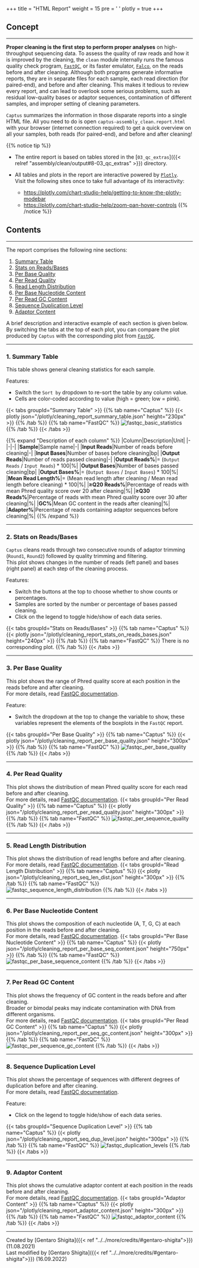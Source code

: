 +++
title = "HTML Report"
weight = 15
pre = '<i class="fas fa-chart-bar"></i> '
plotly = true
+++

## Concept

---
**Proper cleaning is the first step to perform proper analyses** on high-throughput sequencing data.
To assess the quality of raw reads and how it is improved by the cleaning, the `clean` module internally runs the famous quality check program, [`FastQC`](https://www.bioinformatics.babraham.ac.uk/projects/fastqc), or its faster emulator, [`Falco`](https://github.com/smithlabcode/falco), on the reads before and after cleaning.
Although both programs generate informative reports, they are in separate files for each sample, each read direction (for paired-end), and before and after cleaning.
This makes it tedious to review every report, and can lead to overlook some serious problems, such as residual low-quality bases or adaptor sequences, contamination of different samples, and improper setting of cleaning parameters.

`Captus` summarizes the information in those disparate reports into a single HTML file. All you need to do is open `captus-assembly_clean.report.html` with your browser (internet connection required) to get a quick overview on all your samples, both reads (for paired-end), and before and after cleaning!

{{% notice tip %}}

- The entire report is based on tables stored in the [`03_qc_extras`]({{< relref "assembly/clean/output#8-03_qc_extras" >}}) directory.
- All tables and plots in the report are interactive powered by [`Plotly`](https://plotly.com/python).  
Visit the following sites once to take full advantage of its interactivity:

  - <https://plotly.com/chart-studio-help/getting-to-know-the-plotly-modebar>
  - <https://plotly.com/chart-studio-help/zoom-pan-hover-controls>
{{% /notice %}}

## Contents

---
The report comprises the following nine sections:

1. [Summary Table](#1-summary-table)
2. [Stats on Reads/Bases](#2-stats-on-readsbases)
3. [Per Base Quality](#3-per-base-quality)
4. [Per Read Quality](#4-per-read-quality)
5. [Read Length Distribution](#5-read-length-distribution)
6. [Per Base Nucleotide Content](#6-per-base-nucleotide-content)
7. [Per Read GC Content](#7-per-read-gc-content)
8. [Sequence Duplication Level](#8-sequence-duplication-level)
9. [Adaptor Content](#9-adaptor-content)

A brief description and interactive example of each section is given below.  
By switching the tabs at the top of each plot, you can compare the plot produced by `Captus` with the corresponding plot from [`FastQC`](https://www.bioinformatics.babraham.ac.uk/projects/fastqc).

---

### 1. Summary Table

This table shows general cleaning statistics for each sample.

Features:

- Switch the `Sort by` dropdown to re-sort the table by any column value.
- Cells are color-coded according to value (high = green; low = pink).

{{< tabs groupId="Summary Table" >}}
{{% tab name="Captus" %}}
{{< plotly json="/plotly/cleaning_report_summary_table.json" height="230px" >}}
{{% /tab %}}
{{% tab name="FastQC" %}}
![fastqc_basic_statistics](/images/fastqc_basic_statistics.png?height=200px)
{{% /tab %}}
{{< /tabs >}}

{{% expand "Description of each column" %}}
|Column|Description|Unit|
|-|-|-|
|**Sample**|Sample name|-|
|**Input Reads**|Number of reads before cleaning|-|
|**Input Bases**|Number of bases before cleaning|bp|
|**Output Reads**|Number of reads passed cleaning|-|
|**Output Reads%**|= (`Output Reads` / `Input Reads`) * 100|%|
|**Output Bases**|Number of bases passed cleaning|bp|
|**Output Bases%**|= (`Output Bases` / `Input Bases`) * 100|%|
|**Mean Read Length%**|= (Mean read length after cleaning / Mean read length before cleaning) * 100|%|
|**≥Q20 Reads%**|Percentage of reads with mean Phred quality score over 20 after cleaning|%|
|**≥Q30 Reads%**|Percentage of reads with mean Phred quality score over 30 after cleaning|%|
|**GC%**|Mean GC content in the reads after cleaning|%|
|**Adapter%**|Percentage of reads containing adaptor sequences before cleaning|%|
{{% /expand %}}

---

### 2. Stats on Reads/Bases

`Captus` cleans reads through two consecutive rounds of adaptor trimming (`Round1`, `Round2`) followed by quality trimming and filtering.  
This plot shows changes in the number of reads (left panel) and bases (right panel) at each step of the cleaning process.

Features:

- Switch the buttons at the top to choose whether to show counts or percentages.
- Samples are sorted by the number or percentage of bases passed cleaning.
- Click on the legend to toggle hide/show of each data series.

{{< tabs groupId="Stats on Reads/Bases" >}}
{{% tab name="Captus" %}}
{{< plotly json="/plotly/cleaning_report_stats_on_reads_bases.json" height="240px" >}}
{{% /tab %}}
{{% tab name="FastQC" %}}
There is no corresponding plot.
{{% /tab %}}
{{< /tabs >}}

---

### 3. Per Base Quality

This plot shows the range of Phred quality score at each position in the reads before and after cleaning.  
For more details, read [<i class="fab fa-readme"></i> FastQC documentation](https://www.bioinformatics.babraham.ac.uk/projects/fastqc/Help/3%20Analysis%20Modules/2%20Per%20Base%20Sequence%20Quality.html).  

Feature:

- Switch the dropdown at the top to change the variable to show, these variables represent the elements of the boxplots in the `FastQC` report.

{{< tabs groupId="Per Base Quality" >}}
{{% tab name="Captus" %}}
{{< plotly json="/plotly/cleaning_report_per_base_quality.json" height="300px" >}}
{{% /tab %}}
{{% tab name="FastQC" %}}
![fastqc_per_base_quality](/images/fastqc_per_base_quality.png?height=300px)
{{% /tab %}}
{{< /tabs >}}

---

### 4. Per Read Quality

This plot shows the distribution of mean Phred quality score for each read before and after cleaning.  
For more details, read [<i class="fab fa-readme"></i> FastQC documentation](https://www.bioinformatics.babraham.ac.uk/projects/fastqc/Help/3%20Analysis%20Modules/3%20Per%20Sequence%20Quality%20Scores.html).
{{< tabs groupId="Per Read Quality" >}}
{{% tab name="Captus" %}}
{{< plotly json="/plotly/cleaning_report_per_read_quality.json" height="300px" >}}
{{% /tab %}}
{{% tab name="FastQC" %}}
![fastqc_per_sequence_quality](/images/fastqc_per_sequence_quality.png?height=300px)
{{% /tab %}}
{{< /tabs >}}

---

### 5. Read Length Distribution

This plot shows the distribution of read lengths before and after cleaning.  
For more details, read [<i class="fab fa-readme"></i> FastQC documentation](https://www.bioinformatics.babraham.ac.uk/projects/fastqc/Help/3%20Analysis%20Modules/7%20Sequence%20Length%20Distribution.html).
{{< tabs groupId="Read Length Distribution" >}}
{{% tab name="Captus" %}}
{{< plotly json="/plotly/cleaning_report_seq_len_dist.json" height="300px" >}}
{{% /tab %}}
{{% tab name="FastQC" %}}
![fastqc_sequence_length_distribution](/images/fastqc_sequence_length_distribution.png?height=300px)
{{% /tab %}}
{{< /tabs >}}

---

### 6. Per Base Nucleotide Content

This plot shows the composition of each nucleotide (A, T, G, C) at each position in the reads before and after cleaning.  
For more details, read [<i class="fab fa-readme"></i> FastQC documentation](https://www.bioinformatics.babraham.ac.uk/projects/fastqc/Help/3%20Analysis%20Modules/4%20Per%20Base%20Sequence%20Content.html).
{{< tabs groupId="Per Base Nucleotide Content" >}}
{{% tab name="Captus" %}}
{{< plotly json="/plotly/cleaning_report_per_base_seq_content.json" height="750px" >}}
{{% /tab %}}
{{% tab name="FastQC" %}}
![fastqc_per_base_sequence_content](/images/fastqc_per_base_sequence_content.png?height=300px)
{{% /tab %}}
{{< /tabs >}}

---

### 7. Per Read GC Content

This plot shows the frequency of GC content in the reads before and after cleaning.  
Broader or bimodal peaks may indicate contamination with DNA from different organisms.  
For more details, read [<i class="fab fa-readme"></i> FastQC documentation](https://www.bioinformatics.babraham.ac.uk/projects/fastqc/Help/3%20Analysis%20Modules/5%20Per%20Sequence%20GC%20Content.html).
{{< tabs groupId="Per Read GC Content" >}}
{{% tab name="Captus" %}}
{{< plotly json="/plotly/cleaning_report_per_seq_gc_content.json" height="300px" >}}
{{% /tab %}}
{{% tab name="FastQC" %}}
![fastqc_per_sequence_gc_content](/images/fastqc_per_sequence_gc_content.png?height=300px)
{{% /tab %}}
{{< /tabs >}}

---

### 8. Sequence Duplication Level

This plot shows the percentage of sequences with different degrees of duplication before and after cleaning.  
For more details, read [<i class="fab fa-readme"></i> FastQC documentation](https://www.bioinformatics.babraham.ac.uk/projects/fastqc/Help/3%20Analysis%20Modules/8%20Duplicate%20Sequences.html).  

Feature:

- Click on the legend to toggle hide/show of each data series.

{{< tabs groupId="Sequence Duplication Level" >}}
{{% tab name="Captus" %}}
{{< plotly json="/plotly/cleaning_report_seq_dup_level.json" height="300px" >}}
{{% /tab %}}
{{% tab name="FastQC" %}}
![fastqc_duplication_levels](/images/fastqc_duplication_levels.png?height=300px)
{{% /tab %}}
{{< /tabs >}}

---

### 9. Adaptor Content

This plot shows the cumulative adaptor content at each position in the reads before and after cleaning.  
For more details, read [<i class="fab fa-readme"></i> FastQC documentation](https://www.bioinformatics.babraham.ac.uk/projects/fastqc/Help/3%20Analysis%20Modules/10%20Adapter%20Content.html).
{{< tabs groupId="Adaptor Content" >}}
{{% tab name="Captus" %}}
{{< plotly json="/plotly/cleaning_report_adaptor_content.json" height="300px" >}}
{{% /tab %}}
{{% tab name="FastQC" %}}
![fastqc_adaptor_content](/images/fastqc_adaptor_content.png?height=300px)
{{% /tab %}}
{{< /tabs >}}

---
Created by [Gentaro Shigita]({{< ref "../../more/credits/#gentaro-shigita">}}) (11.08.2021)  
Last modified by [Gentaro Shigita]({{< ref "../../more/credits/#gentaro-shigita">}}) (16.09.2022)
